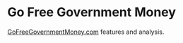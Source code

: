 Go Free Government Money
========================

[GoFreeGovernmentMoney.com](http://www.gofreegovernmentmoney.com) features and analysis.
